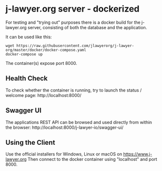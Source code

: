 # j-lawyer.org server - dockerized

For testing and "trying out" purposes there is a docker build for the j-lawyer.org server, consisting of both the database and the application.

It can be used like this:

```
wget https://raw.githubusercontent.com/jlawyerorg/j-lawyer-org/master/docker/docker-compose.yaml
docker-compose up
```

The container(s) expose port 8000.

## Health Check

To check whether the container is running, try to launch the status / welcome page: http://localhost:8000/

## Swagger UI

The applications REST API can be browsed and used directly from within the browser: http://localhost:8000/j-lawyer-io/swagger-ui/

## Using the Client

Use the official installers for Windows, Linux or macOS on https://www.j-lawyer.org
Then connect to the docker container using "localhost" and port 8000.